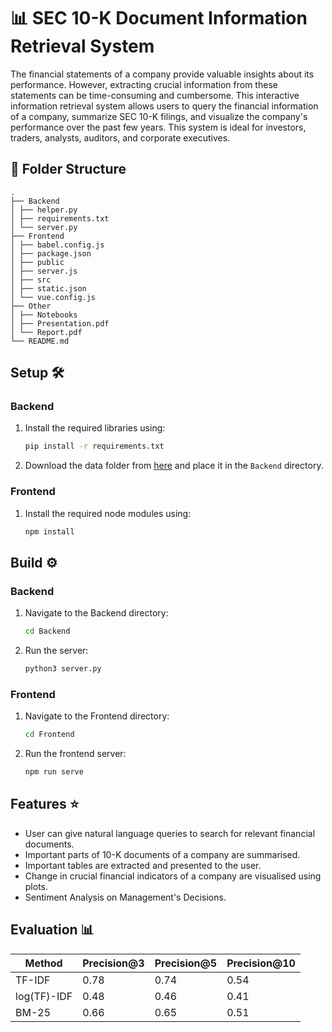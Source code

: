 # 📊 SEC 10-K Document Information Retrieval System

The financial statements of a company provide valuable insights about its performance. However, extracting crucial information from these statements can be time-consuming and cumbersome. This interactive information retrieval system allows users to query the financial information of a company, summarize SEC 10-K filings, and visualize the company's performance over the past few years. This system is ideal for investors, traders, analysts, auditors, and corporate executives.

## 📁 Folder Structure

```
.
├── Backend
│ ├── helper.py
│ ├── requirements.txt
│ └── server.py
├── Frontend
│ ├── babel.config.js
│ ├── package.json
│ ├── public
│ ├── server.js
│ ├── src
│ ├── static.json
│ └── vue.config.js
├── Other
│ ├── Notebooks
│ ├── Presentation.pdf
│ └── Report.pdf
└── README.md
```


## Setup 🛠️

### Backend
1. Install the required libraries using:
    ```bash
    pip install -r requirements.txt
    ```
2. Download the data folder from [here](#) and place it in the `Backend` directory.

### Frontend
1. Install the required node modules using:
    ```bash
    npm install
    ```

## Build ⚙️

### Backend
1. Navigate to the Backend directory:
    ```bash
    cd Backend
    ```
2. Run the server:
    ```bash
    python3 server.py
    ```

### Frontend
1. Navigate to the Frontend directory:
    ```bash
    cd Frontend
    ```
2. Run the frontend server:
    ```bash
    npm run serve
    ```

## Features ⭐
- User can give natural language queries to search for relevant financial documents.
- Important parts of 10-K documents of a company are summarised.
- Important tables are extracted and presented to the user.
- Change in crucial financial indicators of a company are visualised using plots.
- Sentiment Analysis on Management's Decisions.

## Evaluation 📊

| Method      | Precision@3 | Precision@5 | Precision@10 |
|-------------|-------------|-------------|--------------|
| TF-IDF      | 0.78        | 0.74        | 0.54         |
| log(TF)-IDF | 0.48        | 0.46        | 0.41         |
| BM-25       | 0.66        | 0.65        | 0.51         |

